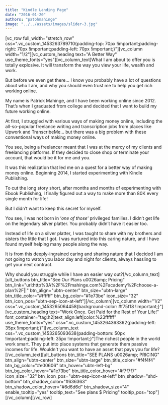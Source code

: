```yaml
---
title: "Kindle Landing Page"
date: "2016-01-20"
authors: "patohmahinge"
image: "../../assets/images/slider-3.jpg"
---
```


\[vc\_row full\_width="stretch\_row" css=".vc\_custom\_1453263789710{padding-top: 70px !important;padding-right: 70px !important;padding-left: 70px !important;}"\]\[vc\_column width="1/2"\]\[vc\_custom\_heading text="A Better Way" use\_theme\_fonts="yes"\]\[vc\_column\_text\]What I am about to offer you is totally explosive. It will transform the way you view your life, wealth and work.

But before we even get there… I know you probably have a lot of questions about who I am, and why you should even trust me to help you get rich working online.

My name is Patrick Mahinge, and I have been working online since 2012. That’s when I graduated from college and decided that I want to build my future working online.

At first, I struggled with various ways of making money online, including the all-so-popular freelance writing and transcription jobs from places like Upwork and TranscribeMe… but there was a big problem with these conventional ways of making money online.

You see, being a freelancer meant that I was at the mercy of my clients and freelancing platforms. If they decided to close shop or terminate your account, that would be it for me and you.

It was this realization that led me on a quest for a better way of making money online. Beginning 2014, I started experimenting with Kindle Publishing.

To cut the long story short, after months and months of experimenting with Ebook Publishing, I finally figured out a way to make more than 80K every single month for life!

But I didn’t want to keep this secret for myself.

You see, I was not born in ‘_one of those_‘ privileged families. I didn’t get life on the legendary silver platter. You probably didn’t have it easier too.

Instead of life on a silver platter, I was taught to share with my brothers and sisters the little that I got. I was nurtured into this caring nature, and I have found myself helping many people along the way.

It is from this deeply-ingrained caring and sharing nature that I decided I am not going to watch you labor day and night for clients, always hassling to get your next contract.

Why should you struggle while I have an easier way out?\[/vc\_column\_text\]\[ult\_buttons btn\_title="See Our Plans u0026amp; Pricing" btn\_link="url:http%3A%2F%2Fmahinge.com%2Facademy%2Fchoose-a-plan%2F||" btn\_align="ubtn-center" btn\_size="ubtn-large" btn\_title\_color="#ffffff" btn\_bg\_color="#1e73be" icon\_size="32" btn\_icon\_pos="ubtn-sep-icon-at-left"\]\[/vc\_column\]\[vc\_column width="1/2" css=".vc\_custom\_1453265064458{background-color: #f75f18 !important;}"\]\[vc\_custom\_heading text="Work Once. Get Paid for the Rest of Your Life!" font\_container="tag:h2|text\_align:left|color:%23ffffff" use\_theme\_fonts="yes" css=".vc\_custom\_1453264363362{padding-left: 35px !important;}"\]\[vc\_column\_text css=".vc\_custom\_1453265093638{padding-bottom: 50px !important;padding-left: 35px !important;}"\]The richest people in the world work smart. They put into place systems that generate them passive incomes for life. Wouldn't you want to have an asset that pays you for life?\[/vc\_column\_text\]\[ult\_buttons btn\_title="SEE PLANS u0026amp; PRICING" btn\_align="ubtn-center" btn\_size="ubtn-large" btn\_title\_color="#f4f4f4" btn\_bg\_color="#e00606" btn\_hover="ubtn-left-bg" btn\_bg\_color\_hover="#1e73be" btn\_title\_color\_hover="#f7f7f7" icon\_size="32" btn\_icon\_pos="ubtn-sep-icon-at-left" btn\_shadow="shd-bottom" btn\_shadow\_color="#636363" btn\_shadow\_color\_hover="#6d6d6d" btn\_shadow\_size="4" enable\_tooltip="yes" tooltip\_text="See plans $ Pricing" tooltip\_pos="top"\]\[/vc\_column\]\[/vc\_row\]
